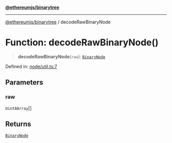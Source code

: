 [**@ethereumjs/binarytree**](../README.md)

***

[@ethereumjs/binarytree](../README.md) / decodeRawBinaryNode

# Function: decodeRawBinaryNode()

> **decodeRawBinaryNode**(`raw`): [`BinaryNode`](../type-aliases/BinaryNode.md)

Defined in: [node/util.ts:7](https://github.com/Dargon789/ethereumjs-monorepo/blob/master/packages/binarytree/src/node/util.ts#L7)

## Parameters

### raw

`Uint8Array`[]

## Returns

[`BinaryNode`](../type-aliases/BinaryNode.md)
